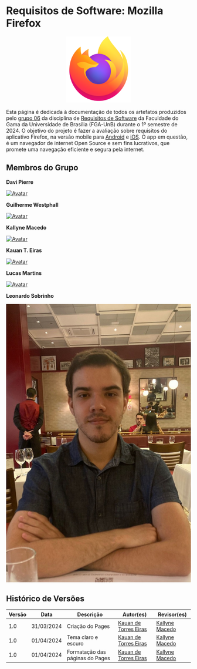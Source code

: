 # **Requisitos de Software: Mozilla Firefox**

<!-- ![Logo](images/firefox.png) -->
<div align="center">
    <img src="images/firefox.png" width=180 height=180>
</div>

Esta página é dedicada à documentação de todos os artefatos produzidos pelo [grupo 06](https://github.com/Requisitos-de-Software/2024.1-Firefox) da disciplina de [Requisitos de Software](https://github.com/Requisitos-de-Software) da Faculdade do Gama da Universidade de Brasília (FGA-UnB) durante o 1º semestre de 2024. O objetivo do projeto é fazer a avaliação sobre requisitos do aplicativo Firefox, na versão mobile para [Android](https://play.google.com/store/apps/details?id=org.mozilla.firefox&hl=pt_BR&gl=US) e [iOS](https://apps.apple.com/br/app/firefox-private-safe-browser/id989804926). O app em questão, é um navegador de internet Open Source e sem fins lucrativos, que promete uma navegação eficiente e segura pela internet.

## Membros do Grupo

**Davi Pierre**

[![Avatar](https://media.licdn.com/dms/image/D4D35AQE-dMlUvuh1Tw/profile-framedphoto-shrink_800_800/0/1684538643670?e=1712599200&v=beta&t=3EEfKjwCj7oAk9eyWmxVaUhZxroZRHytmqdl1pPep0I)](https://github.com/DaviPierre)

**Guilherme Westphall**

[![Avatar](https://avatars.githubusercontent.com/u/101183849?v=4)](https://github.com/west7)

**Kallyne Macedo**

[![Avatar](https://media.licdn.com/dms/image/D4D03AQH6VXD0cGfrTA/profile-displayphoto-shrink_800_800/0/1680625762596?e=1717632000&v=beta&t=m2MffYI54l4dkBtnoTA-G9isHnY5iRga6RRApZYqwRI)](https://github.com/kalipassos)

**Kauan T. Eiras**

[![Avatar](https://avatars.githubusercontent.com/u/43351064?v=4)](https://github.com/kauaneiras)

**Lucas Martins**

[![Avatar](https://avatars.githubusercontent.com/u/104236229?v=4)](https://github.com/martinsglucas)

**Leonardo Sobrinho**

[![Avatar](https://github.com/Requisitos-de-Software/2024.1-Firefox/blob/main/docs/images/leonardo.jpeg?raw=true)](https://github.com/Leonardo0o0)

## Histórico de Versões

| Versão | Data       | Descrição                    | Autor(es)                               | Revisor(es)                             |
| ------ | ---------- | ---------------------------- | --------------------------------------- | --------------------------------------- |
| 1.0    | 31/03/2024 | Criação do Pages             | [Kauan de Torres Eiras](https://github.com/kauaneiras) | [Kallyne Macedo](https://github.com/kalipassos) |
| 1.0    | 01/04/2024 | Tema claro e escuro          | [Kauan de Torres Eiras](https://github.com/kauaneiras) | [Kallyne Macedo](https://github.com/kalipassos) |
| 1.0    | 01/04/2024 | Formatação das páginas do Pages | [Kauan de Torres Eiras](https://github.com/kauaneiras) | [Kallyne Macedo](https://github.com/kalipassos) |
